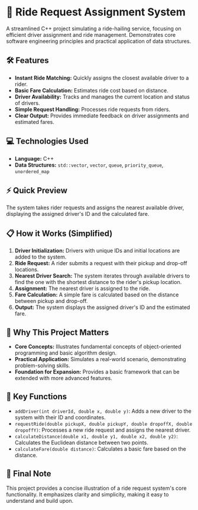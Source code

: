 # 🚗 Ride Request Assignment System

A streamlined C++ project simulating a ride-hailing service, focusing on efficient driver assignment and ride management. Demonstrates core software engineering principles and practical application of data structures.

## 🛠 Features

* **Instant Ride Matching:** Quickly assigns the closest available driver to a rider.
* **Basic Fare Calculation:** Estimates ride cost based on distance.
* **Driver Availability:** Tracks and manages the current location and status of drivers.
* **Simple Request Handling:** Processes ride requests from riders.
* **Clear Output:** Provides immediate feedback on driver assignments and estimated fares.

## 💻 Technologies Used

* **Language:** C++
* **Data Structures:** `std::vector`, `vector`, `queue`, `priority_queue`, `unordered_map`

## ⚡ Quick Preview

The system takes rider requests and assigns the nearest available driver, displaying the assigned driver's ID and the calculated fare.

## 📋 How it Works (Simplified)

1.  **Driver Initialization:** Drivers with unique IDs and initial locations are added to the system.
2.  **Ride Request:** A rider submits a request with their pickup and drop-off locations.
3.  **Nearest Driver Search:** The system iterates through available drivers to find the one with the shortest distance to the rider's pickup location.
4.  **Assignment:** The nearest driver is assigned to the ride.
5.  **Fare Calculation:** A simple fare is calculated based on the distance between pickup and drop-off.
6.  **Output:** The system displays the assigned driver's ID and the estimated fare.

## 🎯 Why This Project Matters

* **Core Concepts:** Illustrates fundamental concepts of object-oriented programming and basic algorithm design.
* **Practical Application:** Simulates a real-world scenario, demonstrating problem-solving skills.
* **Foundation for Expansion:** Provides a basic framework that can be extended with more advanced features.

## 🧠 Key Functions

* `addDriver(int driverId, double x, double y)`: Adds a new driver to the system with their ID and coordinates.
* `requestRide(double pickupX, double pickupY, double dropoffX, double dropoffY)`: Processes a new ride request and assigns the nearest driver.
* `calculateDistance(double x1, double y1, double x2, double y2)`: Calculates the Euclidean distance between two points.
* `calculateFare(double distance)`: Calculates a basic fare based on the distance.

## 📣 Final Note

This project provides a concise illustration of a ride request system's core functionality. It emphasizes clarity and simplicity, making it easy to understand and build upon.

